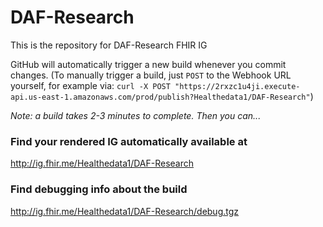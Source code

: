 # DAF-Research

This is the repository for DAF-Research FHIR IG

GitHub will automatically trigger a new build whenever you commit changes.
(To manually trigger a build, just `POST` to the Webhook URL yourself, for example via:
`curl -X POST "https://2rxzc1u4ji.execute-api.us-east-1.amazonaws.com/prod/publish?Healthedata1/DAF-Research"`)

*Note: a build takes 2-3 minutes to complete. Then you can...*

### Find your rendered IG automatically available at

http://ig.fhir.me/Healthedata1/DAF-Research

### Find debugging info about the build

http://ig.fhir.me/Healthedata1/DAF-Research/debug.tgz
